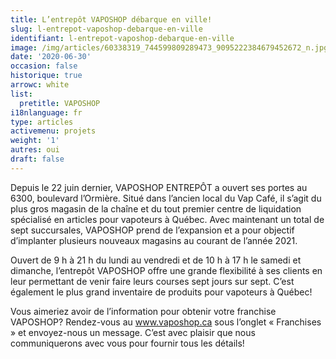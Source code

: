 ```yaml
---
title: L’entrepôt VAPOSHOP débarque en ville!
slug: l-entrepot-vaposhop-debarque-en-ville
identifiant: l-entrepot-vaposhop-debarque-en-ville
image: /img/articles/60338319_744599809289473_9095222384679452672_n.jpg
date: '2020-06-30'
occasion: false
historique: true
arrowc: white
list:
  pretitle: VAPOSHOP
i18nlanguage: fr
type: articles
activemenu: projets
weight: '1'
autres: oui
draft: false
---
```

Depuis le 22 juin dernier, VAPOSHOP ENTREPÔT a ouvert ses portes au 6300, boulevard l’Ormière. Situé dans l’ancien local du Vap Café, il s’agit du plus gros magasin de la chaîne et du tout premier centre de liquidation spécialisé en articles pour vapoteurs à Québec. Avec maintenant un total de sept succursales, VAPOSHOP prend de l’expansion et a pour objectif d’implanter plusieurs nouveaux magasins au courant de l’année 2021. 

Ouvert de 9 h à 21 h du lundi au vendredi et de 10 h à 17 h le samedi et dimanche, l’entrepôt VAPOSHOP offre une grande flexibilité à ses clients en leur permettant de venir faire leurs courses sept jours sur sept. C’est également le plus grand inventaire de produits pour vapoteurs à Québec! 

Vous aimeriez avoir de l’information pour obtenir votre franchise VAPOSHOP? Rendez-vous au www.vaposhop.ca sous l’onglet « Franchises » et envoyez-nous un message. C’est avec plaisir que nous communiquerons avec vous pour fournir tous les détails!
